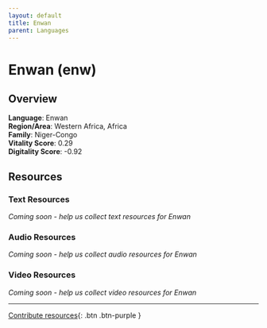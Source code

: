 ```yaml
---
layout: default
title: Enwan
parent: Languages
---
```


# Enwan (enw)

## Overview

**Language**: Enwan  
**Region/Area**: Western Africa, Africa  
**Family**: Niger-Congo  
**Vitality Score**: 0.29  
**Digitality Score**: -0.92  

## Resources

### Text Resources
*Coming soon - help us collect text resources for Enwan*

### Audio Resources
*Coming soon - help us collect audio resources for Enwan*

### Video Resources
*Coming soon - help us collect video resources for Enwan*

---

[Contribute resources](https://fairtrain.github.io/){: .btn .btn-purple }
